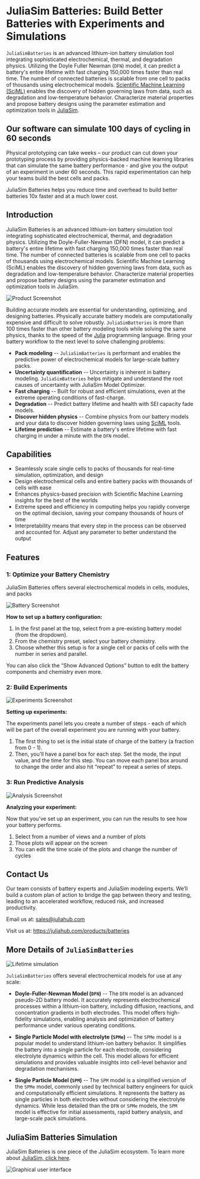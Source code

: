 # JuliaSim Batteries: Build Better Batteries with Experiments and Simulations

`JuliaSimBatteries` is an advanced lithium-ion battery simulation tool integrating sophisticated electrochemical, thermal, and degradation physics. Utilizing the Doyle Fuller Newman (`DFN`) model, it can predict a battery's entire lifetime with fast charging 150,000 times faster than real time. The number of connected batteries is scalable from one cell to packs of thousands using electrochemical models. [Scientific Machine Learning (SciML)](https://sciml.ai/) enables the discovery of hidden governing laws from data, such as degradation and low-temperature behavior. Characterize material properties and propose battery designs using the parameter estimation and optimization tools in [JuliaSim](https://help.juliahub.com/juliasim/stable/).

## Our software can simulate 100 days of cycling in 60 seconds

Physical prototyping can take weeks – our product can cut down your prototyping process by providing physics-backed machine learning libraries that can simulate the same battery performance - and give you the output of an experiment in under 60 seconds. This rapid experimentation can help your teams build the best cells and packs. 

JuliaSim Batteries helps you reduce time and overhead to build better batteries 10x faster and at a much lower cost.

## Introduction

JuliaSim Batteries is an advanced lithium-ion battery simulation tool integrating sophisticated electrochemical, thermal, and degradation physics. Utilizing the Doyle-Fuller-Newman (DFN) model, it can predict a battery's entire lifetime with fast charging 150,000 times faster than real time. The number of connected batteries is scalable from one cell to packs of thousands using electrochemical models. Scientific Machine Learning (SciML) enables the discovery of hidden governing laws from data, such as degradation and low-temperature behavior. Characterize material properties and propose battery designs using the parameter estimation and optimization tools in JuliaSim.

![Product Screenshot](image3.png)

Building accurate models are essential for understanding, optimizing, and designing batteries. Physically accurate battery models are computationally expensive and difficult to solve robustly. `JuliaSimBatteries` is more than 100 times faster than other battery modeling tools while solving the same physics, thanks to the speed of the [Julia](https://julialang.org/) programming language. Bring your battery workflow to the next level to solve challenging problems:
+ **Pack modeling** -- `JuliaSimBatteries` is performant and enables the predictive power of electrochemical models for large-scale battery packs.
+ **Uncertainty quantification** -- Uncertainty is inherent in battery modeling. `JuliaSimBatteries` helps mitigate and understand the root causes of uncertainty with JuliaSim Model Optimizer.
+ **Fast charging** -- Built for robust and efficient simulations, even at the extreme operating conditions of fast-charge.
+ **Degradation** -- Predict battery lifetime and health with SEI capacity fade models.
+ **Discover hidden physics** -- Combine physics from our battery models and your data to discover hidden governing laws using [SciML](https://sciml.ai/) tools.
+ **Lifetime prediction** -- Estimate a battery's entire lifetime with fast charging in under a minute with the `DFN` model.

## Capabilities
* Seamlessly scale single cells to packs of thousands for real-time simulation, optimization, and design
* Design electrochemical cells and entire battery packs with thousands of cells with ease
* Enhances physics-based precision with Scientific Machine Learning insights for the best of the worlds
* Extreme speed and efficiency in computing helps you rapidly converge on the optimal decision, saving your company thousands of hours of time
* Interpretability means that every step in the process can be observed and accounted for. Adjust any parameter to better understand the output

## Features

### 1: Optimize your Battery Chemistry

JuliaSim Batteries offers several electrochemical models in cells, modules, and packs

![Battery Screenshot](image4.jpg)

**How to set up a battery configuration:**
1. In the first panel at the top, select from a pre-existing battery model (from the dropdown).
2. From the chemistry preset, select your battery chemistry.
3. Choose whether this setup is for a single cell or packs of cells with the number in series and parallel.

You can also click the “Show Advanced Options” button to edit the battery components and chemistry even more.

### 2: Build Experiments

![Experiments Screenshot](image2.jpg)

**Setting up experiments:**

The experiments panel lets you create a number of steps - each of which will be part of the overall experiment you are running with your battery. 
1. The first thing to set is the initial state of charge of the battery (a fraction from 0 - 1).
2. Then, you’ll have a panel box for each step. Set the mode, the input value, and the time for this step. You can move each panel box around to change the order and also hit “repeat” to repeat a series of steps.

### 3: Run Predictive Analysis

![Analysis Screenshot](image1.jpg)

**Analyzing your experiment:**

Now that you’ve set up an experiment, you can run the results to see how your battery performs. 
1. Select from a number of views and a number of plots
2. Those plots will appear on the screen
3. You can edit the time scale of the plots and change the number of cycles

## Contact Us 

Our team consists of battery experts and JuliaSim modeling experts. We’ll build a custom plan of action to bridge the gap between theory and testing, leading to an accelerated workflow, reduced risk, and increased productivity.

Email us at: sales@juliahub.com

Visit us at: https://juliahub.com/products/batteries

## More Details of `JuliaSimBatteries`

![Lifetime simulation](figures/lifetime.gif)

`JuliaSimBatteries` offers several electrochemical models for use at any scale:
+ **Doyle-Fuller-Newman Model (`DFN`)** -- The `DFN` model is an advanced pseudo-2D battery model. It accurately represents electrochemical processes within a lithium-ion battery, including diffusion, reactions, and concentration gradients in both electrodes. This model offers high-fidelity simulations, enabling analysis and optimization of battery performance under various operating conditions.

+ **Single Particle Model with electrolyte (`SPMe`)** -- The `SPMe` model is a popular model to understand lithium-ion battery behavior. It simplifies the battery into a single particle for each electrode, considering electrolyte dynamics within the cell. This model allows for efficient simulations and provides valuable insights into cell-level behavior and degradation mechanisms.

+ **Single Particle Model (`SPM`)** -- The `SPM` model is a simplified version of the `SPMe` model, commonly used by technical battery engineers for quick and computationally efficient simulations. It represents the battery as single particles in both electrodes without considering the electrolyte dynamics. While less detailed than the `DFN` or `SPMe` models, the `SPM` model is effective for initial assessments, rapid battery analysis, and large-scale pack simulations.

## JuliaSim Batteries Simulation

JuliaSim Batteries is one piece of the JuliaSim ecosystem. To learn more about [JuliaSim, click here](https://juliahub.com/products/juliasim).

![Graphical user interface](figures/gui.png)
